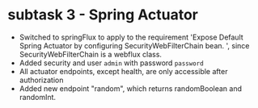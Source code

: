 # subtask 3 - Spring Actuator

- Switched to springFlux to apply to the requirement 'Expose Default Spring Actuator by configuring SecurityWebFilterChain bean. ', 
since SecurityWebFilterChain is a webflux class.
- Added security and user `admin` with password `password`
- All actuator endpoints, except health, are only accessible after authorization
- Added new endpoint "random", which returns randomBoolean and randomInt.